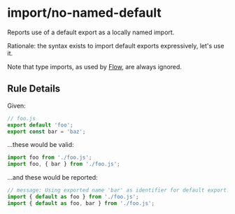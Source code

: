 # import/no-named-default

Reports use of a default export as a locally named import.

Rationale: the syntax exists to import default exports expressively, let's use it.

Note that type imports, as used by [Flow], are always ignored.

[Flow]: https://flow.org/

## Rule Details

Given:

```js
// foo.js
export default 'foo';
export const bar = 'baz';
```

...these would be valid:

```js
import foo from './foo.js';
import foo, { bar } from './foo.js';
```

...and these would be reported:

```js
// message: Using exported name 'bar' as identifier for default export.
import { default as foo } from './foo.js';
import { default as foo, bar } from './foo.js';
```
